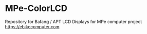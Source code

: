 # MPe-ColorLCD
Repository for Bafang / APT LCD Displays for MPe computer project https://ebikecomputer.com
	
